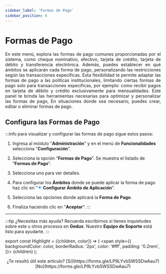 ```yaml
---
sidebar_label: 'Formas de Pago'
sidebar_position: 6
---
```


# Formas de Pago

<div align="justify">En este menú, explora las formas de pago comunes proporcionadas por el sistema, como cheque nominativo, efectivo, tarjeta de crédito, tarjeta de débito y transferencia electrónica. Además, puedes establecer en qué ámbitos se aplicarán cada forma de pago, personalizando las restricciones según las transacciones específicas.
Esta flexibilidad te permite adaptar las formas de pago a las políticas institucionales, limitando ciertas formas de pago solo para transacciones específicas, por ejemplo: como recibir pagos en tarjeta de débito y crédito exclusivamente para mensualidades. 
Este panel te brinda las herramientas necesarias para optimizar y personalizar las formas de pago, En situaciones donde sea necesario, puedes crear, editar o eliminar formas de pago.</div>

## Configura las Formas de Pago

:::info para visualizar y configurar las formas de pago sigue estos pasos:

1. Ingresa al módulo "**Administración**" y en el menú de **Funcionalidades** selecciona "**Configuración**".

2. Selecciona la opción "**Formas de Pago**". Se muestra el listado de "**Formas de Pago**".

3. Selecciona uno para ver detalles.

4. Para configurar los **Ámbitos** donde se puede aplicar la forma de pago haz clic en "![](./img/IcoAdd.png) **Configurar Ámbito de Aplicación**".

4. Selecciona las opciones donde aplicará la **Forma de Pago**.

5. Finaliza haciendo clic en "**Aceptar**".
:::

___

:::tip ¿Necesitas más ayuda?
Recuerda escribirnos si tienes inquietudes sobre este u otros procesos en **Gedux**. Nuestro **Equipo de Soporte** está listo para ayudarte.
:::

export const Highlight = ({children, color}) => (
  <span
    style={{
      backgroundColor: color,
      borderRadius: '2px',
      color: '#fff',
      padding: '0.2rem',
    }}>
    {children}
  </span>
);

<center>¿Te resultó útil este artículo? <Highlight color="#B0AEAC">[Si](https://forms.gle/LP9LYvbSWSSDwAau7)</Highlight> <Highlight color="#B0AEAC">[No](https://forms.gle/LP9LYvbSWSSDwAau7)</Highlight> </center>